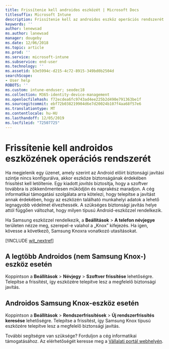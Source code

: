 ```yaml
---
title: Frissítenie kell androidos eszközét | Microsoft Docs
titlesuffix: Microsoft Intune
description: Frissítenie kell az androidos eszköz operációs rendszerét.
keywords: ''
author: lenewsad
ms.author: lanewsad
manager: dougeby
ms.date: 12/06/2018
ms.topic: article
ms.prod: ''
ms.service: microsoft-intune
ms.subservice: end-user
ms.technology: ''
ms.assetid: b3e5994c-d215-4c72-8915-349bd0b2504d
searchScope:
- User help
ROBOTS: ''
ms.custom: intune-enduser; seodec18
ms.collection: M365-identity-device-management
ms.openlocfilehash: f72ecdea6fc9743ad4ee225b2d490e791363be1f
ms.sourcegitcommit: ebf72b038219904d6e7d20024b107f4aa68f57e6
ms.translationtype: MT
ms.contentlocale: hu-HU
ms.lasthandoff: 12/05/2019
ms.locfileid: "72507725"
---
```

# <a name="you-need-to-update-your-android-devices-operating-system"></a>Frissítenie kell androidos eszközének operációs rendszerét

Ha megjelenik egy üzenet, amely szerint az Android előírt biztonsági javítási szintje nincs konfigurálva, akkor eszköze biztonságának érdekében frissítést kell letöltenie. Egy kiadott _javítás_ biztosítja, hogy a szoftver továbbra is zökkenőmentesen működjön és naprakész maradjon. A cég informatikai támogatási szolgálata arra kötelezi, hogy telepítse a javítást annak érdekében, hogy az eszközén található munkahelyi adatok a lehető legnagyobb védelmet élvezhessék. A szükséges biztonsági javítás helye attól függően változhat, hogy milyen típusú Android-eszközzel rendelkezik.

Ha Samsung eszközzel rendelkezik, a **Beállítások** > **A telefon névjegye** területen nézze meg, szerepel-e valahol a „Knox” kifejezés. Ha igen, kövesse a következő, Samsung Knoxra vonatkozó utasításokat.

[!INCLUDE [wit_nextref](includes/end-user-os-update-guidance.md)]

## <a name="for-most-android-devices-non-samsung-knox"></a>A legtöbb Androidos (nem Samsung Knox-) eszköz esetén

Koppintson a **Beállítások** > **Névjegy** > **Szoftver frissítése** lehetőségre. Telepítse a frissítést, így eszközére telepítve lesz a megfelelő biztonsági javítás.

## <a name="for-samsung-knox-android-devices"></a>Androidos Samsung Knox-eszköz esetén

Koppintson a **Beállítások** > **Rendszerfrissítések** > **Új rendszerfrissítés keresése** lehetőségre. Telepítse a frissítést, így Samsung Knox típusú eszközére telepítve lesz a megfelelő biztonsági javítás.



További segítségre van szüksége? Forduljon a cég informatikai támogatásához. Az elérhetőségét keresse meg a [Vállalati portál webhelyén](https://go.microsoft.com/fwlink/?linkid=2010980).
